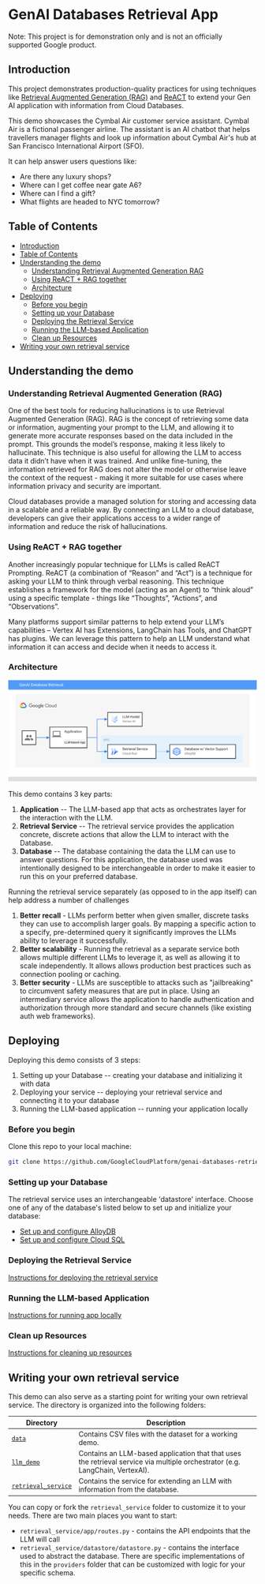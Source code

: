 # GenAI Databases Retrieval App

Note: This project is for demonstration only and is not an officially supported
Google product.


## Introduction

This project demonstrates production-quality practices for using techniques like
[Retrieval Augmented Generation (RAG)][rag] and [ReACT][react] to extend your
Gen AI application with information from Cloud Databases. 

This demo showcases the Cymbal Air customer service assistant. Cymbal Air is a
fictional passenger airline.  The assistant is an AI chatbot that helps
travellers manager flights and look up information about Cymbal Air's hub
at San Francisco International Airport (SFO).

It can help answer users questions like:
* Are there any luxury shops?
* Where can I get coffee near gate A6?
* Where can I find a gift?
* What flights are headed to NYC tomorrow?

[rag]: https://www.promptingguide.ai/techniques/rag
[react]: https://www.promptingguide.ai/techniques/react

## Table of Contents
<!-- TOC depthfrom:2 -->

- [Introduction](#introduction)
- [Table of Contents](#table-of-contents)
- [Understanding the demo](#understanding-the-demo)
    - [Understanding Retrieval Augmented Generation RAG](#understanding-retrieval-augmented-generation-rag)
    - [Using ReACT + RAG together](#using-react--rag-together)
    - [Architecture](#architecture)
- [Deploying](#deploying)
    - [Before you begin](#before-you-begin)
    - [Setting up your Database](#setting-up-your-database)
    - [Deploying the Retrieval Service](#deploying-the-retrieval-service)
    - [Running the LLM-based Application](#running-the-llm-based-application)
    - [Clean up Resources](#clean-up-resources)
- [Writing your own retrieval service](#writing-your-own-retrieval-service)

<!-- /TOC -->

## Understanding the demo

### Understanding Retrieval Augmented Generation (RAG)

One of the best tools for reducing hallucinations is to use Retrieval Augmented
Generation (RAG). RAG is the concept of retrieving some data or information,
augmenting your prompt to the LLM, and allowing it to generate more accurate
responses based on the data included in the prompt. This grounds the model’s
response, making it less likely to hallucinate. This technique is also useful
for allowing the LLM to access data it didn’t have when it was trained.  And
unlike fine-tuning, the information retrieved for RAG does not alter the model
or otherwise leave the context of the request - making it more suitable for use
cases where information privacy and security are important.

Cloud databases provide a managed solution for storing and accessing data in a
scalable and a reliable way. By connecting an LLM to a cloud database,
developers can give their applications access to a wider range of information
and reduce the risk of hallucinations.


### Using ReACT + RAG together

Another increasingly popular technique for LLMs is called ReACT Prompting. ReACT
(a combination of “Reason” and “Act”) is a technique for asking your LLM to
think through verbal reasoning. This technique establishes a framework for the
model (acting as an Agent) to “think aloud” using a specific template - things
like “Thoughts”, “Actions”, and “Observations”. 

Many platforms support similar patterns to help extend your LLM’s capabilities –
Vertex AI has Extensions, LangChain has Tools, and ChatGPT has plugins. We can
leverage this pattern to help an LLM understand what information it can access
and decide when it needs to access it. 

### Architecture

![Overview](./architecture.svg)

This demo contains 3 key parts:
1. **Application** -- The LLM-based app that acts as orchestrates layer for the
   interaction with the LLM.
1. **Retrieval Service** -- The retrieval service provides the application
   concrete, discrete actions that allow the LLM to interact with the Database.
1. **Database** -- The database containing the data the LLM can use to answer
   questions. For this application, the database used was intentionally designed
   to be interchangeable in order to make it easier to run this on your
   preferred database.

Running the retrieval service separately (as opposed to in the app itself) can 
help address a number of challenges 
1. **Better recall** - LLMs perform better when given smaller, discrete tasks
   they can use to accomplish larger goals. By mapping a specific action to a
   specify, pre-determined query it significantly improves the LLMs ability to
   leverage it successfully.
1. **Better scalability** - Running the retrieval as a separate service both
   allows multiple different LLMs to leverage it, as well as allowing it to
   scale independently. It allows allows production best practices such as
   connection pooling or caching.
1. **Better security** - LLMs are susceptible to attacks such as "jailbreaking"
   to circumvent safety measures that are put in place. Using an intermediary
   service allows the application to handle authentication and authorization
   through more standard and secure channels (like existing auth web frameworks).

## Deploying

Deploying this demo consists of 3 steps:
1. Setting up your Database -- creating your database and initializing it with
   data
1. Deploying your service -- deploying your retrieval service and connecting
   it to your database
1. Running the LLM-based application -- running your application locally

### Before you begin

Clone this repo to your local machine:
```bash
git clone https://github.com/GoogleCloudPlatform/genai-databases-retrieval-app.git
```

### Setting up your Database

The retrieval service uses an interchangeable 'datastore' interface. Choose one
of any of the database's listed below to set up and initialize your database:

* [Set up and configure AlloyDB](./docs/datastore/alloydb.md)
* [Set up and configure Cloud SQL](./docs/datastore/cloudsql_postgres.md)

### Deploying the Retrieval Service

[Instructions for deploying the retrieval service](./docs/deploy_retrieval_service.md)

### Running the LLM-based Application

[Instructions for running app locally](./docs/run_langchain_demo.md)

### Clean up Resources

[Instructions for cleaning up resources](./docs/clean_up.md)

## Writing your own retrieval service

This demo can also serve as a starting point for writing your own retrieval
service. The directory is organized into the following folders:

| Directory                                    | Description                                                                           |
|----------------------------------------------|---------------------------------------------------------------------------------------|
| [`data`](/data)                              | Contains CSV files with the dataset for a working demo.                               |
| [`llm_demo`](/llm_demo) | Contains an LLM-based application that that uses the retrieval service via multiple orchestrator (e.g. LangChain, VertexAI). |
| [`retrieval_service`](/retrieval_service)    | Contains the service for extending an LLM with information from the database.         |

You can copy or fork the `retrieval_service` folder to customize it to your
needs. There are two main places you want to start:
- `retrieval_service/app/routes.py` - contains the API endpoints that the LLM
  will call
- `retrieval_service/datastore/datastore.py` - contains the interface used to
  abstract the database. There are specific implementations of this in the
  `providers` folder that can be customized with logic for your specific schema.

